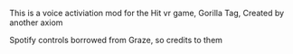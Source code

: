 This is a voice activiation mod for the Hit vr game, Gorilla Tag, Created by another axiom

Spotify controls borrowed from Graze, so credits to them
